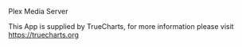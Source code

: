 

Plex Media Server

This App is supplied by TrueCharts, for more information please visit https://truecharts.org
